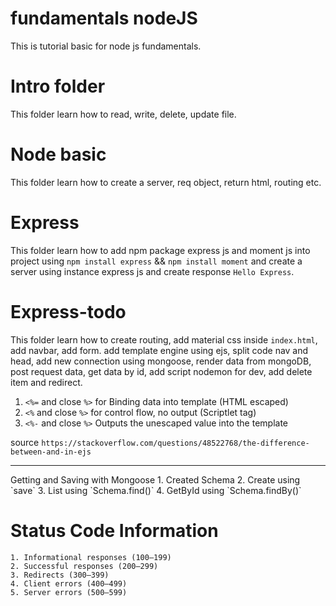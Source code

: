 # fundamentals nodeJS
This is tutorial basic for node js fundamentals.

# Intro folder
This folder learn how to read, write, delete, update file.

# Node basic
This folder learn how to create a server, req object,  return html, routing etc.

# Express
This folder learn how to add npm package express js and moment js into project using `npm install express` && `npm install moment` and create a server using instance express js and create response `Hello Express`.

# Express-todo
This folder learn how to create routing, add material css inside `index.html`, add navbar, add form.
add template engine using ejs, split code nav and head, add new connection using mongoose, render data from mongoDB, post request data, get data by id, add script nodemon for dev, add delete item and redirect.

1. `<%=` and close `%>` for Binding data into template (HTML escaped) 
2. `<%` and close `%>` for control flow, no output (Scriptlet tag)
3. `<%-` and close `%>` Outputs the unescaped value into the template
    
source `https://stackoverflow.com/questions/48522768/the-difference-between-and-in-ejs`

<hr />
Getting and Saving with Mongoose
    1. Created Schema
    2. Create using `save`
    3. List using `Schema.find()`
    4. GetById using `Schema.findBy()`
    
# Status Code Information
    1. Informational responses (100–199)
    2. Successful responses (200–299)
    3. Redirects (300–399)
    4. Client errors (400–499)
    5. Server errors (500–599)
